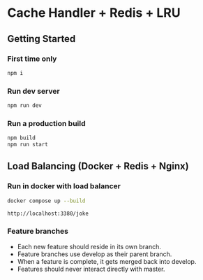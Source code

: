 # Cache Handler + Redis + LRU

## Getting Started

### First time only

```bash
npm i
```

### Run dev server
```bash
npm run dev
```

### Run a production build

```bash
npm build
npm run start
```

## Load Balancing (Docker + Redis + Nginx)

### Run in docker with load balancer

```bash
docker compose up --build
```

```bash
http://localhost:3380/joke
```

### Feature branches

- Each new feature should reside in its own branch.
- Feature branches use develop as their parent branch.
- When a feature is complete, it gets merged back into develop.
- Features should never interact directly with master.

